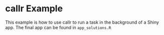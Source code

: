 # callr Example

This example is how to use callr to run a task in the background of a Shiny app. The final app can be found in `app_solutions.R`